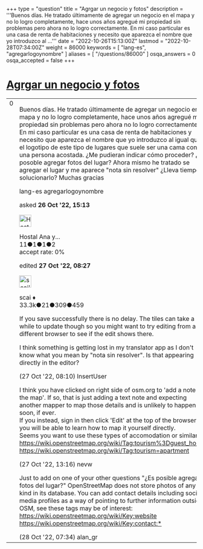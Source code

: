 +++
type = "question"
title = "Agrgar un negocio y fotos"
description = '''Buenos días. He tratado últimamente de agregar un negocio en el mapa y no lo logro completamente, hace unos años agregué mi propiedad sin problemas pero ahora no lo logro correctamente. En mi caso particular es una casa de renta de habitaciones y necesito que aparezca el nombre que yo introduzco al ...'''
date = "2022-10-26T15:13:00Z"
lastmod = "2022-10-28T07:34:00Z"
weight = 86000
keywords = [ "lang-es", "agregarlogoynombre" ]
aliases = [ "/questions/86000" ]
osqa_answers = 0
osqa_accepted = false
+++

<div class="headNormal">

# [Agrgar un negocio y fotos](/questions/86000/agrgar-un-negocio-y-fotos)

</div>

<div id="main-body">

<div id="askform">

<table id="question-table" style="width:100%;">
<colgroup>
<col style="width: 50%" />
<col style="width: 50%" />
</colgroup>
<tbody>
<tr>
<td style="width: 30px; vertical-align: top"><div class="vote-buttons">
<span id="post-86000-upvote" class="ajax-command post-vote up" rel="nofollow" title="I like this post (click again to cancel)"> </span>
<div id="post-86000-score" class="post-score" title="current number of votes">
0
</div>
<span id="post-86000-downvote" class="ajax-command post-vote down" rel="nofollow" title="I dont like this post (click again to cancel)"> </span> <span id="favorite-mark" class="ajax-command favorite-mark" rel="nofollow" title="mark/unmark this question as favorite (click again to cancel)"> </span>
<div id="favorite-count" class="favorite-count">
&#10;</div>
</div></td>
<td><div id="item-right">
<div class="question-body">
<p>Buenos días. He tratado últimamente de agregar un negocio en el mapa y no lo logro completamente, hace unos años agregué mi propiedad sin problemas pero ahora no lo logro correctamente. En mi caso particular es una casa de renta de habitaciones y necesito que aparezca el nombre que yo introduzco al igual que el logotipo de este tipo de lugares que suele ser una cama con un una persona acostada. ¿Me pudieran indicar cómo proceder? ¿Es posoble agregar fotos del lugar? Ahora mismo he tratado se agregar el lugar y me aparece "nota sin resolver" ¿Lleva tiempo solucionarlo? Muchas gracias</p>
</div>
<div id="question-tags" class="tags-container tags">
<span class="post-tag tag-link-lang-es" rel="tag" title="see questions tagged &#39;lang-es&#39;">lang-es</span> <span class="post-tag tag-link-agregarlogoynombre" rel="tag" title="see questions tagged &#39;agregarlogoynombre&#39;">agregarlogoynombre</span>
</div>
<div id="question-controls" class="post-controls">
&#10;</div>
<div class="post-update-info-container">
<div class="post-update-info post-update-info-user">
<p>asked <strong>26 Oct '22, 15:13</strong></p>
<img src="https://secure.gravatar.com/avatar/b339d9773dbfecf881b1cf6a42c4330d?s=32&amp;d=identicon&amp;r=g" class="gravatar" width="32" height="32" alt="Hostal%20Ana%20y%20Arley&#39;s gravatar image" />
<p><span>Hostal Ana y...</span><br />
<span class="score" title="11 reputation points">11</span><span title="1 badges"><span class="badge1">●</span><span class="badgecount">1</span></span><span title="1 badges"><span class="silver">●</span><span class="badgecount">1</span></span><span title="2 badges"><span class="bronze">●</span><span class="badgecount">2</span></span><br />
<span class="accept_rate" title="Rate of the user&#39;s accepted answers">accept rate:</span> <span title="Hostal Ana y Arley has no accepted answers">0%</span></p>
</div>
<div class="post-update-info post-update-info-edited">
<p><span> edited <strong>27 Oct '22, 08:27</strong> </span></p>
<img src="https://secure.gravatar.com/avatar/52d3234f3be58156770e8a91d575bfbd?s=32&amp;d=identicon&amp;r=g" class="gravatar" width="32" height="32" alt="scai&#39;s gravatar image" />
<p><span>scai ♦</span><br />
<span class="score" title="33317 reputation points"><span>33.3k</span></span><span title="21 badges"><span class="badge1">●</span><span class="badgecount">21</span></span><span title="309 badges"><span class="silver">●</span><span class="badgecount">309</span></span><span title="459 badges"><span class="bronze">●</span><span class="badgecount">459</span></span></p>
</div>
</div>
<div id="comments-container-86000" class="comments-container">
<span id="86004"></span>
<div id="comment-86004" class="comment">
<div id="post-86004-score" class="comment-score">
&#10;</div>
<div class="comment-text">
<p>If you save successfully there is no delay. The tiles can take a while to update though so you might want to try editing from a different browser to see if the edit shows there.</p>
<p>I think something is getting lost in my translator app as I don't know what you mean by "nota sin resolver". Is that appearing directly in the editor?</p>
</div>
<div id="comment-86004-info" class="comment-info">
<span class="comment-age">(27 Oct '22, 08:10)</span> <span class="comment-user userinfo">InsertUser</span>
</div>
</div>
<span id="86007"></span>
<div id="comment-86007" class="comment">
<div id="post-86007-score" class="comment-score">
&#10;</div>
<div class="comment-text">
<p>I think you have clicked on right side of osm.org to 'add a note to the map'. If so, that is just adding a text note and expecting another mapper to map those details and is unlikely to happen soon, if ever.<br />
If you instead, sign in then click 'Edit' at the top of the browser, you will be able to learn how to map it yourself directly.<br />
Seems you want to use these types of accomodation or similar:<br />
<a href="https://wiki.openstreetmap.org/wiki/Tag:tourism%3Dguest_house">https://wiki.openstreetmap.org/wiki/Tag:tourism%3Dguest_house</a><br />
<a href="https://wiki.openstreetmap.org/wiki/Tag:tourism=apartment">https://wiki.openstreetmap.org/wiki/Tag:tourism=apartment</a></p>
</div>
<div id="comment-86007-info" class="comment-info">
<span class="comment-age">(27 Oct '22, 13:16)</span> <span class="comment-user userinfo">nevw</span>
</div>
</div>
<span id="86012"></span>
<div id="comment-86012" class="comment">
<div id="post-86012-score" class="comment-score">
&#10;</div>
<div class="comment-text">
<p>Just to add on one of your other questions "¿Es posible agregar fotos del lugar?" OpenStreetMap does not store photos of any kind in its database. You can add contact details including social media profiles as a way of pointing to further information outside OSM, see these tags may be of interest: <a href="https://wiki.openstreetmap.org/wiki/Key:website">https://wiki.openstreetmap.org/wiki/Key:website</a> <a href="https://wiki.openstreetmap.org/wiki/Key:contact:*">https://wiki.openstreetmap.org/wiki/Key:contact:*</a></p>
</div>
<div id="comment-86012-info" class="comment-info">
<span class="comment-age">(28 Oct '22, 07:34)</span> <span class="comment-user userinfo">alan_gr</span>
</div>
</div>
</div>
<div id="comment-tools-86000" class="comment-tools">
&#10;</div>
<div class="clear">
&#10;</div>
<div id="comment-86000-form-container" class="comment-form-container">
&#10;</div>
<div class="clear">
&#10;</div>
</div></td>
</tr>
</tbody>
</table>

</div>

</div>

